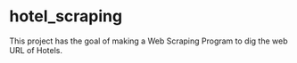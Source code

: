 # hotel_scraping
This project has the goal of making a Web Scraping Program to dig the web URL of Hotels. 
